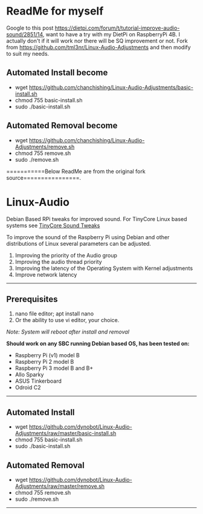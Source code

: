 # ReadMe for myself
Google to this post https://dietpi.com/forum/t/tutorial-improve-audio-sound/2851/14, want to have a try with my DietPi on RaspberryPi 4B.
I actually don't if it will work nor there will be SQ improvement or not.
Fork from https://github.com/tml3nr/Linux-Audio-Adjustments and then modify to suit my needs.  

## Automated Install become
- wget https://github.com/chanchishing/Linux-Audio-Adjustments/basic-install.sh
- chmod 755 basic-install.sh
- sudo ./basic-install.sh

## Automated Removal become
 - wget https://github.com/chanchishing/Linux-Audio-Adjustments/remove.sh
 - chmod 755 remove.sh
 - sudo ./remove.sh


===========Below ReadMe are from the original fork source================.  

# Linux-Audio
Debian Based RPi tweaks for improved sound. For TinyCore Linux based systems see [TinyCore Sound Tweaks](https://github.com/dynobot/TinyCore-Sound-Adjustments)
 
 To improve the sound of the Raspberry Pi using Debian and other distributions of Linux several parameters can be adjusted.
 1) Improving the priority of the Audio group
 2) Improving the audio thread priority
 3) Improving the latency of the Operating System with Kernel adjustments
 4) Improve network latency
 ______________________________________________________________________________________________________________________________
 ## Prerequisites 
 1) nano file editor; apt install nano
 2) Or the ability to use vi editor, your choice.
 
 *Note: System will reboot after install and removal*
 
**Should work on any SBC running Debian based OS, has been tested on:**

- Raspberry Pi (v1) model B
- Raspberry Pi 2 model B
- Raspberry Pi 3 model B and B+
- Allo Sparky
- ASUS Tinkerboard
- Odroid C2
 ______________________________________________________________________________________________________________________________
 ## Automated Install
 - wget https://github.com/dynobot/Linux-Audio-Adjustments/raw/master/basic-install.sh
 - chmod 755 basic-install.sh
 - sudo ./basic-install.sh
 
 ## Automated Removal
 - wget https://github.com/dynobot/Linux-Audio-Adjustments/raw/master/remove.sh
 - chmod 755 remove.sh
 - sudo ./remove.sh
 
 ____________________________________________________________________________________________________________________________



